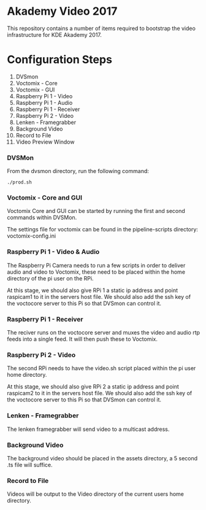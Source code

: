# Akademy Video 2017

This repository contains a number of items required to bootstrap the video infrastructure for KDE Akademy 2017.

# Configuration Steps

1. DVSmon
2. Voctomix - Core
3. Voctomix - GUI
4. Raspberry Pi 1 - Video
5. Raspberry Pi 1 - Audio
6. Raspberry Pi 1 - Receiver
7. Raspberry Pi 2 - Video
8. Lenken - Framegrabber
9. Background Video
10. Record to File
11. Video Preview Window

### DVSMon

From the dvsmon directory, run the following command:

```
./prod.sh
```

### Voctomix - Core and GUI
Voctomix Core and GUI can be started by running the first and second commands within DVSMon.

The settings file for voctomix can be found in the pipeline-scripts directory: voctomix-config.ini

### Raspberry Pi 1 - Video & Audio

The Raspberry Pi Camera needs to run a few scripts in order to deliver audio and video to Voctomix, these need to be placed within the home directory of the pi user on the RPi. 

At this stage, we should also give RPi 1 a static ip address and point raspicam1 to it in the servers host file. We should also add the ssh key of the voctocore server to this Pi so that DVSmon can control it.

### Raspberry Pi 1 - Receiver

The reciver runs on the voctocore server and muxes the video and audio rtp feeds into a single feed. It will then push these to Voctomix.

### Raspberry Pi 2 - Video

The second RPi needs to have the video.sh script placed within the pi user home directory.

At this stage, we should also give RPi 2 a static ip address and point raspicam2 to it in the servers host file. We should also add the ssh key of the voctocore server to this Pi so that DVSmon can control it.

### Lenken - Framegrabber

The lenken framegrabber will send video to a multicast address. 

### Background Video

The background video should be placed in the assets directory, a 5 second .ts file will suffice.

### Record to File

Videos will be output to the Video directory of the current users home directory.

